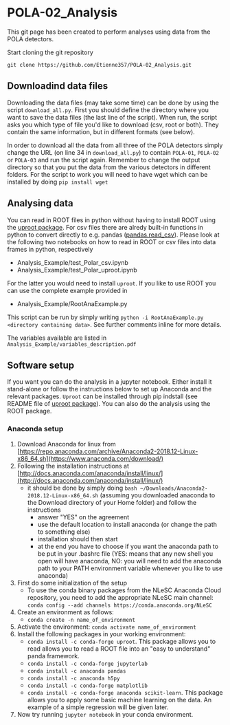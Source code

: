 # POLA-02_Analysis

This git page has been created to perform analyses using data from the POLA detectors.

Start cloning the git repository
```
git clone https://github.com/Etienne357/POLA-02_Analysis.git
```
## Downloadind data files
Downloading the data files (may take some time) can be done by using the script `download_all.py`. First you should define the directory where you want to save the data files (the last line of the script). When run, the script asks you which type of file you'd like to download (csv, root or both). They contain the same information, but in different formats (see below). 

In order to download all the data from all three of the POLA detectors simply change the URL (on line 34 in `download_all.py`) to contain `POLA-01`, `POLA-02` or `POLA-03` and run the script again. Remember to change the output directory so that you put the data from the various detectors in different folders. For the script to work you will need to have wget which can be installed by doing `pip install wget`

## Analysing data 
You can read in ROOT files in python without having to install ROOT using the [uproot package](https://github.com/scikit-hep/uproot). For csv files there are alredy built-in functions in python to convert directly to e.g. pandas ([pandas.read_csv](https://pandas.pydata.org/pandas-docs/stable/reference/api/pandas.read_csv.html)). Please look at the following two notebooks on how to read in ROOT or csv files into data frames in python, respectively

* Analysis_Example/test_Polar_csv.ipynb
* Analysis_Example/test_Polar_uproot.ipynb

For the latter you would need to install `uproot`. If you like to use ROOT you can use the complete example provided in 

* Analysis_Example/RootAnaExample.py

This script can be run by simply writing `python -i RootAnaExample.py <directory containing data>`. See further comments inline for more details. 

The variables available are listed in `Analysis_Example/variables_description.pdf`

## Software setup

If you want you can do the analysis in a jupyter notebook. Either install it stand-alone or follow the instructions below to set up Anaconda and the relevant packages. `Uproot` can be installed through pip indstall (see README file of [uproot package](https://github.com/scikit-hep/uproot)). You can also do the analysis using the ROOT package.

### Anaconda setup

1. Download Anaconda for linux from [https://repo.anaconda.com/archive/Anaconda2-2018.12-Linux-x86_64.sh](https://www.anaconda.com/download/)
2. Following the installation instructions at [http://docs.anaconda.com/anaconda/install/linux/](http://docs.anaconda.com/anaconda/install/linux/)
   - it should be done by simply doing `bash ~/Downloads/Anaconda2-2018.12-Linux-x86_64.sh` (assuming you downloaded anaconda to the Download directory of your Home folder) and follow the instructions
      - answer "YES" on the agreement
      - use the default location to install anaconda (or change the path to something else)
      - installation should then start
      - at the end you have to choose if you want the anaconda path to be put in your .bashrc file (YES: means that any new shell you open will have anaconda, NO: you will need to add the anaconda path to your PATH environment variable whenever you like to use anaconda)
3. First do some initialization of the setup
   - To use the conda binary packages from the NLeSC Anaconda Cloud repository, you need to add the appropriate NLeSC main channel: `conda config --add channels https://conda.anaconda.org/NLeSC`
4. Create an environment as follows: 
   - `conda create -n name_of_environment`
5. Activate the environment: `conda activate name_of_environment`
6. Install the following packages in your working environment:
   - `conda install -c conda-forge uproot`. This package allows you to read allows you to read a ROOT file into an "easy to understand" panda framework.
   - `conda install -c conda-forge jupyterlab`
   - `conda install -c anaconda pandas`
   - `conda install -c anaconda h5py`
   - `conda install -c conda-forge matplotlib`
   - `conda install -c conda-forge anaconda scikit-learn`. This package allows you to apply some basic machine learning on the data. An example of a simple regression will be given later.
7. Now try running `jupyter notebook` in your conda environment.
